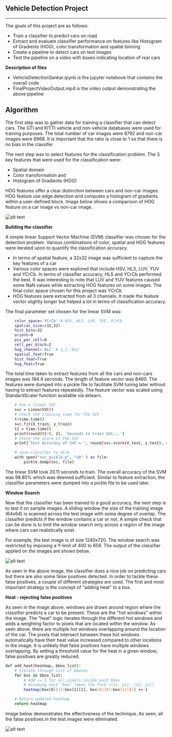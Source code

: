 ## Vehicle Detection Project
---

The goals of this project are as follows:

* Train a classifier to predict cars on road
* Extract and evaluate classifier performance on features like Histogram of Gradients (HOG), color transformation and spatial binning
* Create a pipeline to detect cars on test images
* Test the pipeline on a video with boxes indicating location of real cars

[//]: # (Image References)
[image1]: ./examples/HOGdemo.PNG
[image2]: ./examples/FalsePositives.PNG
[image3]: ./examples/heat.PNG
[image4]: ./examples/sliding_window.jpg
[image5]: ./examples/bboxes_and_heat.png
[image6]: ./examples/labels_map.png
[image7]: ./examples/output_bboxes.png
[video1]: ./project_video.mp4

**Description of files**

* VehicleDetectionSankar.ipynb is the jupyter notebook that contains the overall code
* FinalProjectVideoOutput.mp4 is the video output demonstrating the above pipeline

**Algorithm**
---

The first step was to gather data for training a classifier that can detect cars. The GTI and KITTI vehicle and non-vehicle databases were used for training purposes. The total number of car images were 8792 and non-car images were 8968. It is important that the ratio is close to 1 so that there is no bias in the classifer. 

The next step was to select features for the classification problem. The 3 key features that were used for the classification were:

- Spatial domain
- Color transformation and
- Histogram of Gradients (HOG)

HOG features offer a clear distinction between cars and non-car images. HOG feature use edge detection and computes a histogram of gradients within a user-defined block. Image below shows a comparison of HOG feature on a car image vs non-car image. 

![alt text][image1]

**Building the classifier**

A simple linear Support Vector Machine (SVM) classifier was chosen for the detection problem. Various combinations of color, spatial and HOG features were iterated upon to quantify the classification accuracy. 

- In terms of spatial feature, a 32x32 image was sufficient to capture the key features of a car
- Various color spaces were explored that include HSV, HLS, LUV, YUV and YCrCb. In terms of classifier accuracy, HLS and YCrCb performed the best. It was interesting to note that LUV and YUV features caused some NaN values while extracting HOG features on some images. The final color space chosen for this project was YCrCb
- HOG features were extracted from all 3 channels. It made the feature vector slightly longer but helped a lot in terms of classification accuracy. 

The final parameter set chosen for the linear SVM was:

```sh
	color_space='YCrCb' # HSV, HLS, LUV, YUV, YCrCb
	spatial_size=(32,32)
	hist_bins=32 
	orient=9 
	pix_per_cell=8 
	cell_per_block=2 
	hog_channel='ALL' # 1,2,'ALL'                   
	spatial_feat=True 
	hist_feat=True 
	hog_feat=True
```
The total time taken to extract features from all the cars and non-cars images was 184.4 seconds. The length of feature vector was 8460. The features were dumped into a pickle file to facilitate SVM tuning later without having to extract features repeatedly. The feature vector was scaled using StandardScaler function available via sklearn. 

```sh
	# Use a linear SVC 
	svc = LinearSVC()
	# Check the training time for the SVC
	t=time.time()
	svc.fit(X_train, y_train)
	t2 = time.time()
	print(round(t2-t, 2), 'Seconds to train SVC...')
	# Check the score of the SVC
	print('Test Accuracy of SVC = ', round(svc.score(X_test, y_test), 4))

	# save classifer to disk
	with open("svc_pickle.p", "wb" ) as file:
		pickle.dump(svc, file)
```
	
The linear SVM took 20.11 seconds to train. The overall accuracy of the SVM was 98.85% which was deemed sufficient. Similar to feature extraction, the classifier parameters were dumped into a pickle file to be used later. 

**Window Search**

Now that the classifier has been trained to a good accuracy, the next step is to test it on sample images. A sliding window the size of the training image (64x64) is scanned across the test image with some degree of overlap. The classifier predicts if the window contains a car or not. A simple check that can be done is to limit the window search only across a region of the image where cars can realistically exist. 

For example, the test image is of size 1240x720. The window search was restricted by imposing a Y-limit of 400 to 656. The output of the classifier applied on the images are shown below. 

![alt text][image2]

As seen in the above image, the classifier does a nice job on predicting cars but there are also some false positives detected. In order to tackle these false positives, a couple of different strategies are used. The first and most important strategy is the concept of "adding heat" to a box.

**Heat - rejecting false positives**

As seen in the image above, windows are drawn around region where the classifier predicts a car to be present. These are the "hot windows" within the image. The "heat" logic iterates through the different hot windows and adds a weighting factor to pixels that are located within the window. As seen above, there are multiple hot windows overlapping around the location of the car. The pixels that intersect between these hot windows automatically have their heat value increased compared to other locations in the image. It is unlikely that false positives have multiple windows overlapping. By setting a threshold value for the heat in a given window, false positives are greatly reduced. 

```sh
def add_heat(heatmap, bbox_list):
    # Iterate through list of bboxes
    for box in bbox_list:
        # Add += 1 for all pixels inside each bbox
        # Assuming each "box" takes the form ((x1, y1), (x2, y2))
        heatmap[box[0][1]:box[1][1], box[0][0]:box[1][0]] += 1

    # Return updated heatmap
    return heatmap
```
Image below demonstrates the effectiveness of the technique. As seen, all the false positives in the test images were eliminated. 

![alt text][image3]




















